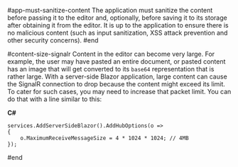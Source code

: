 #app-must-sanitize-content
The application must sanitize the content before passing it to the editor and, optionally, before saving it to its storage after obtaining it from the editor. It is up to the application to ensure there is no malicious content (such as input sanitization, XSS attack prevention and other security concerns).
#end

#content-size-signalr
Content in the editor can become very large. For example, the user may have pasted an entire document, or pasted content has an image that will get converted to its `base64` representation that is rather large. With a server-side Blazor application, large content can cause the SignalR connection to drop because the content might exceed its limit. To cater for such cases, you may need to increase that packet limit. You can do that with a line similar to this:


**C#**

    services.AddServerSideBlazor().AddHubOptions(o =>
    {
        o.MaximumReceiveMessageSize = 4 * 1024 * 1024; // 4MB
    });

#end